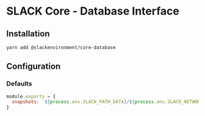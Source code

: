 
# SLACK Core - Database Interface

## Installation

```bash
yarn add @slackenvironment/core-database
```

## Configuration

### Defaults

```js
module.exports = {
  snapshots: `${process.env.SLACK_PATH_DATA}/${process.env.SLACK_NETWORK_NAME}/snapshots`
}
```
